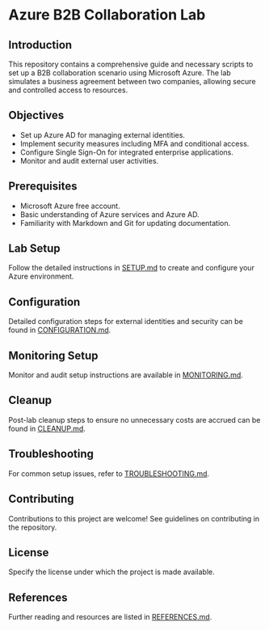 # Azure B2B Collaboration Lab

## Introduction
This repository contains a comprehensive guide and necessary scripts to set up a B2B collaboration scenario using Microsoft Azure. The lab simulates a business agreement between two companies, allowing secure and controlled access to resources.

## Objectives
- Set up Azure AD for managing external identities.
- Implement security measures including MFA and conditional access.
- Configure Single Sign-On for integrated enterprise applications.
- Monitor and audit external user activities.

## Prerequisites
- Microsoft Azure free account.
- Basic understanding of Azure services and Azure AD.
- Familiarity with Markdown and Git for updating documentation.

## Lab Setup
Follow the detailed instructions in [SETUP.md](./SETUP.md) to create and configure your Azure environment.

## Configuration
Detailed configuration steps for external identities and security can be found in [CONFIGURATION.md](./CONFIGURATION.md).

## Monitoring Setup
Monitor and audit setup instructions are available in [MONITORING.md](./MONITORING.md).

## Cleanup
Post-lab cleanup steps to ensure no unnecessary costs are accrued can be found in [CLEANUP.md](./CLEANUP.md).

## Troubleshooting
For common setup issues, refer to [TROUBLESHOOTING.md](./TROUBLESHOOTING.md).

## Contributing
Contributions to this project are welcome! See guidelines on contributing in the repository.

## License
Specify the license under which the project is made available.

## References
Further reading and resources are listed in [REFERENCES.md](./REFERENCES.md).
